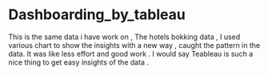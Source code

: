 # Dashboarding_by_tableau
This is the same data i have work on , The hotels bokking data , I used various chart to show the insights with a new way , caught the pattern in the data. 
It was like less effort and good work . I would say Teableau is such a nice thing to get easy insights of the data .
